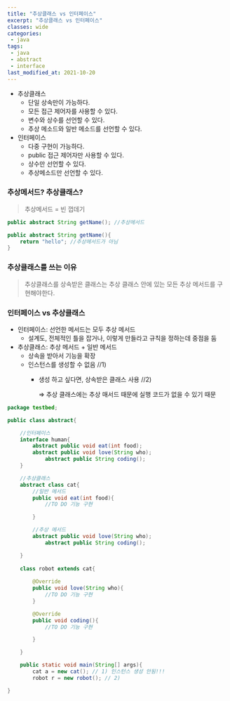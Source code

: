 ```yaml
---
title: "추상클래스 vs 인터페이스"
excerpt: "추상클래스 vs 인터페이스"
classes: wide
categories:
 - java
tags:
 - java
 - abstract
 - interface
last_modified_at: 2021-10-20
---
```


- 추상클래스
    - 단일 상속만이 가능하다.
    - 모든 접근 제어자를 사용할 수 있다.
    - 변수와 상수를 선언할 수 있다.
    - 추상 메소드와 일반 메소드를 선언할 수 있다.
- 인터페이스
    - 다중 구현이 가능하다.
    - public 접근 제어자만 사용할 수 있다.
    - 상수만 선언할 수 있다.
    - 추상메소드만 선언할 수 있다.
    

### 추상메서드? 추상클래스?

> 추상메서드 = 빈 껍데기
> 

```java
public abstract String getName(); //추상메서드

public abstract String getName(){
	return "hello"; //추상메서드가 아님
}
```

### 추상클래스를 쓰는 이유

> 추상클래스를 상속받은 클래스는 추상 클래스 안에 있는 모든 추상 메서드를 구현해야한다.
> 

### 인터페이스 vs 추상클래스

- 인터페이스: 선언한 메서드는 모두 추상 메서드
    - 설계도, 전체적인 틀을 잡거나, 이렇게 만들라고 규칙을 정하는데 중점을 둠
- 추상클래스: 추상 메서드 + 일반 메서드
    - 상속을 받아서 기능을 확장
    - 인스턴스를 생성할 수 없음 //1)
        - 생성 하고 싶다면, 상속받은 클래스 사용 //2)
            
            ⇒ 추상 클래스에는 추상 매서드 때문에 실행 코드가 없을 수 있기 때문 
            

```java
package testbed;

public class abstract{

	//인터페이스
	interface human{
		abstract public void eat(int food);
		abstract public void love(String who);
    		abstract public String coding();
	}

	//추상클래스
	abstract class cat{
		//일반 메서드
		public void eat(int food){
			//TO DO 기능 구현

		}

		//추상 메서드
		abstract public void love(String who);
    		abstract public String coding();

	}
	
	class robot extends cat{
	
		@Override
		public void love(String who){
			//TO DO 기능 구현
		}

		@Override
		public void coding(){
			//TO DO 기능 구현

		}

	}

	public static void main(String[] args){
		cat a = new cat(); // 1) 인스턴스 생성 안됨!!!
		robot r = new robot(); // 2)

}
```
